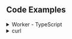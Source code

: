 
## Code Examples

<details>
  <summary>Worker - TypeScript</summary>

```ts
import { Ai } from '@cloudflare/ai'

export interface Env {
  AI: any;
}

export default {
  async fetch(request: Request, env: Env) {
    const res: any = await fetch("https://cataas.com/cat");
    const blob = await res.arrayBuffer();

    const ai = new Ai(env.AI);
    const inputs = {
        image: [...new Uint8Array(blob)],
    };

    const response = await ai.run("{{ .Page.Params.model.name }}", inputs);

    return new Response(JSON.stringify(response));
  }
}
```


</details>

<details>
  <summary>curl</summary>

```sh
curl https://api.cloudflare.com/client/v4/accounts/$CLOUDFLARE_ACCOUNT_ID/ai/run/{{ .Page.Params.model.name }} \
    -X POST \
    -H "Authorization: Bearer $CLOUDFLARE_API_TOKEN" \
    --data-binary @orange-llama.png
```


</details>